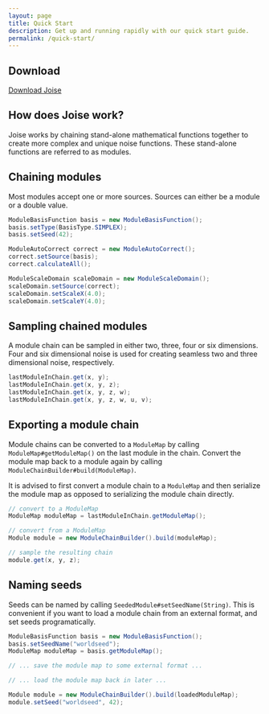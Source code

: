 ```yaml
---
layout: page
title: Quick Start
description: Get up and running rapidly with our quick start guide.
permalink: /quick-start/
---
```


## Download

<a href="/guide#download" class="btn btn-outline btn-default btn-lg">
  <i class="fa fa-download fa-lg" aria-hidden="true"></i>
  Download Joise
</a>

## How does Joise work?

Joise works by chaining stand-alone mathematical functions together to create more complex and unique noise functions. These stand-alone functions are referred to as modules.


## Chaining modules

Most modules accept one or more sources. Sources can either be a module or a double value.

```java
ModuleBasisFunction basis = new ModuleBasisFunction();
basis.setType(BasisType.SIMPLEX);
basis.setSeed(42);

ModuleAutoCorrect correct = new ModuleAutoCorrect();
correct.setSource(basis);
correct.calculateAll();

ModuleScaleDomain scaleDomain = new ModuleScaleDomain();
scaleDomain.setSource(correct);
scaleDomain.setScaleX(4.0);
scaleDomain.setScaleY(4.0);
```


## Sampling chained modules

A module chain can be sampled in either two, three, four or six dimensions. Four and six dimensional noise is used for creating seamless two and three dimensional noise, respectively.

```java
lastModuleInChain.get(x, y);
lastModuleInChain.get(x, y, z);
lastModuleInChain.get(x, y, z, w);
lastModuleInChain.get(x, y, z, w, u, v);
```


## Exporting a module chain

Module chains can be converted to a `ModuleMap` by calling `ModuleMap#getModuleMap()` on the last module in the chain. Convert the module map back to a module again by calling `ModuleChainBuilder#build(ModuleMap)`.

It is advised to first convert a module chain to a `ModuleMap` and then serialize the module map as opposed to serializing the module chain directly.

```java
// convert to a ModuleMap
ModuleMap moduleMap = lastModuleInChain.getModuleMap();

// convert from a ModuleMap
Module module = new ModuleChainBuilder().build(moduleMap);

// sample the resulting chain
module.get(x, y, z);
```


## Naming seeds

Seeds can be named by calling `SeededModule#setSeedName(String)`. This is convenient if you want to load a module chain from an external format, and set seeds programatically.

```java
ModuleBasisFunction basis = new ModuleBasisFunction();
basis.setSeedName("worldseed");
ModuleMap moduleMap = basis.getModuleMap();

// ... save the module map to some external format ...

// ... load the module map back in later ...

Module module = new ModuleChainBuilder().build(loadedModuleMap);
module.setSeed("worldseed", 42);
```